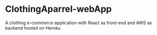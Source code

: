 # ClothingAparrel-webApp
A clothing e-commerce application with React as front-end and AWS as backend hosted on Heroku
